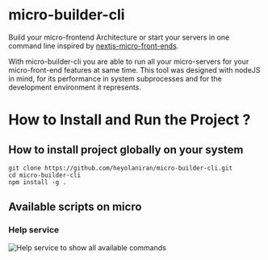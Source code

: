 # micro-builder-cli
Build your micro-frontend Architecture or start your servers in one command line inspired by [nextjs-micro-front-ends](https://github.com/tkssharma/nextjs-micro-frontends/tree/master).

With micro-builder-cli you are able to run all your micro-servers for your micro-front-end features at same time. 
This tool was designed with nodeJS in mind, for its performance in system subprocesses and for the development environment it represents. 

# How to Install and Run the Project ?

## How to install project globally on your system 
```
git clone https://github.com/heyolaniran/micro-builder-cli.git
cd micro-builder-cli
npm install -g .
```

## Available scripts on micro
### Help service 
![Help service to show all available commands](https://github.com/heyolaniran/micro-builder-cli/blob/main/images/micro.png)
